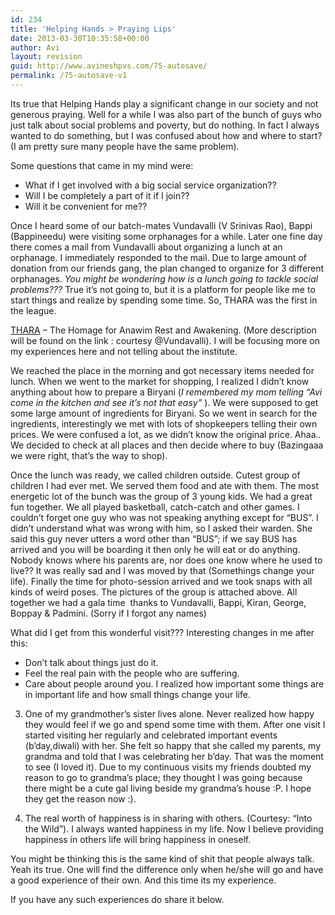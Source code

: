 ```yaml
---
id: 234
title: 'Helping Hands > Praying Lips'
date: 2013-03-30T10:35:58+00:00
author: Avi
layout: revision
guid: http://www.avineshpvs.com/75-autosave/
permalink: /75-autosave-v1
---
```

Its true that Helping Hands play a significant change in our society and not generous praying. Well for a while I was also part of the bunch of guys who just talk about social problems and poverty, but do nothing. In fact I always wanted to do something, but I was confused about how and where to start? (I am pretty sure many people have the same problem).  
<!--more-->

  
Some questions that came in my mind were:

  * What if I get involved with a big social service organization?? 
  * Will I be completely a part of it if I join?? 
  * Will it be convenient for me?? 

Once I heard some of our batch-mates Vundavalli (V Srinivas Rao), Bappi (Bappineedu) were visiting some orphanages for a while. Later one fine day there comes a mail from Vundavalli about organizing a lunch at an orphanage. I immediately responded to the mail. Due to large amount of donation from our friends gang, the plan changed to organize for 3 different orphanages. _You might be wondering how is a lunch going to tackle social problems???_ True it&#8217;s not going to, but it is a platform for people like me to start things and realize by spending some time. So, THARA was the first in the league.

<a title="Thara description" href="http://cheyuta-helpinghands.blogspot.in/2009/07/thara-home-for-anawim-rest-and.html" target="_blank">THARA</a> &#8211; The Homage for Anawim Rest and Awakening. (More description will be found on the link : courtesy @Vundavalli). I will be focusing more on my experiences here and not telling about the institute.

We reached the place in the morning and got necessary items needed for lunch. When we went to the market for shopping, I realized I didn&#8217;t know anything about how to prepare a Biryani (_I remembered my mom telling &#8220;Avi come in the kitchen and see it&#8217;s not that easy&#8221;_ ). We were supposed to get some large amount of ingredients for Biryani. So we went in search for the ingredients, interestingly we met with lots of shopkeepers telling their own prices. We were confused a lot, as we didn&#8217;t know the original price. Ahaa.. We decided to check at all places and then decide where to buy (Bazingaaa we were right, that&#8217;s the way to shop).

Once the lunch was ready, we called children outside. Cutest group of children I had ever met. We served them food and ate with them. The most energetic lot of the bunch was the group of 3 young kids. We had a great fun together. We all played basketball, catch-catch and other games. I couldn&#8217;t forget one guy who was not speaking anything except for &#8220;BUS&#8221;. I didn&#8217;t understand what was wrong with him, so I asked their warden. She said this guy never utters a word other than &#8220;BUS&#8221;; if we say BUS has arrived and you will be boarding it then only he will eat or do anything. Nobody knows where his parents are, nor does one know where he used to live?? It was really sad and I was moved by that (Somethings change your life). Finally the time for photo-session arrived and we took snaps with all kinds of weird poses. The pictures of the group is attached above. All together we had a gala time  thanks to Vundavalli, Bappi, Kiran, George, Boppay & Padmini. (Sorry if I forgot any names)

What did I get from this wonderful visit??? Interesting changes in me after this:

  * Don&#8217;t talk about things just do it.
  * Feel the real pain with the people who are suffering. 
  * Care about people around you. I realized how important some things are in important life and how small things change your life.
3) One of my grandmother&#8217;s sister lives alone. Never realized how happy they would feel if we go and spend some time with them. After one visit I started visiting her regularly and celebrated important events (b&#8217;day,diwali) with her. She felt so happy that she called my parents, my grandma and told that I was celebrating her b&#8217;day. That was the moment to see (I loved it). Due to my continuous visits my friends doubted my reason to go to grandma&#8217;s place; they thought I was going because there might be a cute gal living beside my grandma&#8217;s house :P. I hope they get the reason now :).

4) The real worth of happiness is in sharing with others. (Courtesy: &#8220;Into the Wild&#8221;). I always wanted happiness in my life. Now I believe providing happiness in others life will bring happiness in oneself.

You might be thinking this is the same kind of shit that people always talk. Yeah its true. One will find the difference only when he/she will go and have a good experience of their own. And this time its my experience.

If you have any such experiences do share it below.